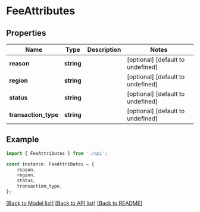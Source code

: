 # FeeAttributes


## Properties

Name | Type | Description | Notes
------------ | ------------- | ------------- | -------------
**reason** | **string** |  | [optional] [default to undefined]
**region** | **string** |  | [optional] [default to undefined]
**status** | **string** |  | [optional] [default to undefined]
**transaction_type** | **string** |  | [optional] [default to undefined]

## Example

```typescript
import { FeeAttributes } from './api';

const instance: FeeAttributes = {
    reason,
    region,
    status,
    transaction_type,
};
```

[[Back to Model list]](../README.md#documentation-for-models) [[Back to API list]](../README.md#documentation-for-api-endpoints) [[Back to README]](../README.md)
